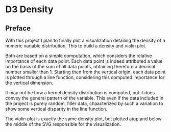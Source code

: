 # D3 Density

<!-- Link to the work-in-progress pen right [here](). -->

## Preface

With this project I plan to finally plot a visualization detailing the density of a numeric variable distribution, This to build a density and violin plot.

Both are based on a simple computation, which considers the relative importance of each data point. Each data point is indeed attributed a value on the basis of the sum of all data points, obtaining therefore a decimal number smaller than 1. Starting then from the vertical origin, each data point is plotted through a line function, considering this computed importance for the vertical dimension.

It may not be how a kernel density distribution is computed, but it does convey the general pattern of the variable. This even if the data included in the project is purely random, filler data, chaacterized by such a variation to show some vertical disparity in the line function.

The violin plot is exactly the same density plot, but plotted atop and below the middle of the SVG responsible for the visualization.